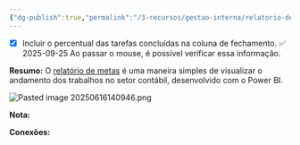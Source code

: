 ```yaml
---
{"dg-publish":true,"permalink":"/3-recursos/gestao-interna/relatorio-de-metas/","dgPassFrontmatter":true,"created":"2025-06-16T13:22:16.392-03:00","updated":"2025-09-25T13:36:45.008-03:00"}
---
```


- [x] Incluir o percentual das tarefas concluídas na coluna de fechamento. ✅ 2025-09-25
Ao passar o mouse, é possível verificar essa informação.




**Resumo:**
O [relatório de metas](https://app.powerbi.com/view?r=eyJrIjoiM2U4MGQzOWEtOGQ4Ny00ZjE4LWIxMzEtMTI0ODMxOGViNDliIiwidCI6IjBiNzU0YTA5LTA1NjgtNDhmZC1hMTAwLTg2MjFhMGJiZDdhYiJ9) é uma maneira simples de visualizar o andamento dos trabalhos no setor contábil, desenvolvido com o  Power BI.

![Pasted image 20250616140946.png](/img/user/4.%20ARQUIVOS/Pasted%20image%2020250616140946.png)


**Nota:**






**Conexões:**


